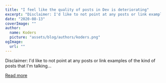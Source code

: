 ```yaml
---
title: "I feel like the quality of posts in Dev is deteriorating"
excerpt: "Disclaimer: I'd like to not point at any posts or link examples of the kind of posts that I'm talking..."
date: "2020-08-13"
coverImage: ""
author:
  name: Koders
  picture: "assets/blog/authors/koders.png"
ogImage:
  url: ""
---
```


Disclaimer: I'd like to not point at any posts or link examples of the kind of posts that I'm talking...

[Read more](https://dev.to/xyn/i-think-the-quality-of-posts-in-dev-is-deteriorating-2of0)
